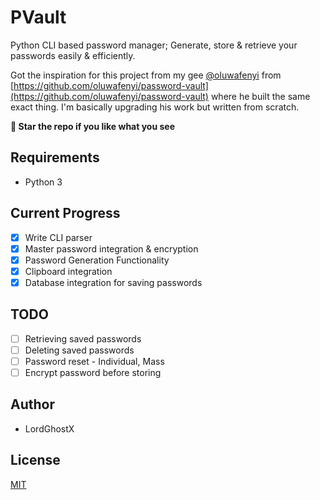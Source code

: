 # PVault

Python CLI based password manager; Generate, store & retrieve your passwords easily & efficiently.

Got the inspiration for this project from my gee [@oluwafenyi](https://github.com/oluwafenyi) from [https://github.com/oluwafenyi/password-vault](https://github.com/oluwafenyi/password-vault) where he built the same exact thing. I'm basically upgrading his work but written from scratch.

**🌟 Star the repo if you like what you see**

## Requirements
* Python 3

## Current Progress
* [x] Write CLI parser
* [x] Master password integration & encryption
* [x] Password Generation Functionality
* [x] Clipboard integration
* [x] Database integration for saving passwords

## TODO
* [ ] Retrieving saved passwords
* [ ] Deleting saved passwords
* [ ] Password reset - Individual, Mass
* [ ] Encrypt password before storing

## Author
* LordGhostX

## License
[MIT](https://opensource.org/licenses/MIT)
